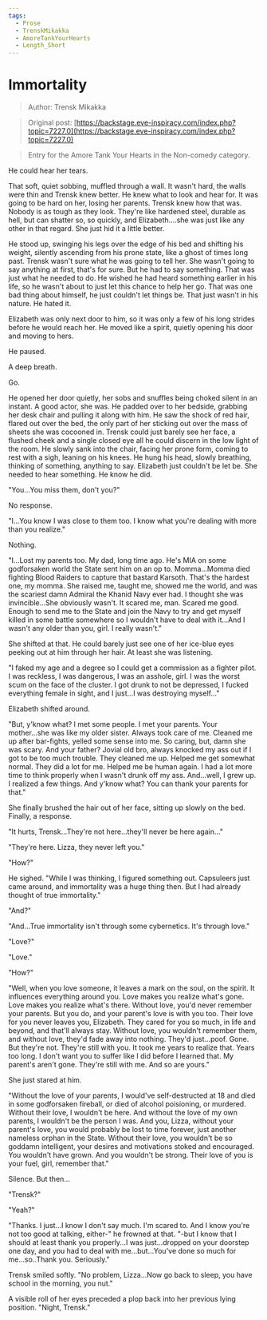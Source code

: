 ```yaml
---
tags:
  - Prose
  - TrenskMikakka
  - AmoreTankYourHearts
  - Length_Short
---
```


# Immortality

> Author: Trensk Mikakka

> Original post: [https://backstage.eve-inspiracy.com/index.php?topic=7227.0](https://backstage.eve-inspiracy.com/index.php?topic=7227.0)

> Entry for the Amore Tank Your Hearts in the Non-comedy category.


He could hear her tears.

That soft, quiet sobbing, muffled through a wall. It wasn't hard, the walls were thin and Trensk knew better. He knew what to look and hear for. It was going to be hard on her, losing her parents. Trensk knew how that was. Nobody is as tough as they look. They're like hardened steel, durable as hell, but can shatter so, so quickly, and Elizabeth....she was just like any other in that regard. She just hid it a little better.

He stood up, swinging his legs over the edge of his bed and shifting his weight, silently ascending from his prone state, like a ghost of times long past. Trensk wasn't sure what he was going to tell her. She wasn't going to say anything at first, that's for sure. But he had to say something. That was just what he needed to do. He wished he had heard something earlier in his life, so he wasn't about to just let this chance to help her go. That was one bad thing about himself, he just couldn't let things be. That just wasn't in his nature. He hated it.

Elizabeth was only next door to him, so it was only a few of his long strides before he would reach her. He moved like a spirit, quietly opening his door and moving to hers.

He paused.

A deep breath.

Go.

He opened her door quietly, her sobs and snuffles being choked silent in an instant. A good actor, she was. He padded over to her bedside, grabbing her desk chair and pulling it along with him. He saw the shock of red hair, flared out over the bed, the only part of her sticking out over the mass of sheets she was cocooned in. Trensk could just barely see her face, a flushed cheek and a single closed eye all he could discern in the low light of the room. He slowly sank into the chair, facing her prone form, coming to rest with a sigh, leaning on his knees. He hung his head, slowly breathing, thinking of something, anything to say. Elizabeth just couldn't be let be. She needed to hear something. He know he did.

"You...You miss them, don't you?"

No response.

"I...You know I was close to them too. I know what you're dealing with more than you realize."

Nothing.

"I...Lost my parents too. My dad, long time ago. He's MIA on some godforsaken world the State sent him on an op to. Momma...Momma died fighting Blood Raiders to capture that bastard Karsoth. That's the hardest one, my momma. She raised me, taught me, showed me the world, and was the scariest damn Admiral the Khanid Navy ever had. I thought she was invincible...She obviously wasn't. It scared me, man. Scared me good. Enough to send me to the State and join the Navy to try and get myself killed in some battle somewhere so I wouldn't have to deal with it...And I wasn't any older than you, girl. I really wasn't."

She shifted at that. He could barely just see one of her ice-blue eyes peeking out at him through her hair. At least she was listening.

"I faked my age and a degree so I could get a commission as a fighter pilot. I was reckless, I was dangerous, I was an asshole, girl. I was the worst scum on the face of the cluster. I got drunk to not be depressed, I fucked everything female in sight, and I just...I was destroying myself..."

Elizabeth shifted around.

"But, y'know what? I met some people. I met your parents. Your mother...she was like my older sister. Always took care of me. Cleaned me up after bar-fights, yelled some sense into me. So caring, but, damn she was scary. And your father? Jovial old bro, always knocked my ass out if I got to be too much trouble. They cleaned me up. Helped me get somewhat normal. They did a lot for me. Helped me be human again. I had a lot more time to think properly when I wasn't drunk off my ass. And...well, I grew up. I realized a few things. And y'know what? You can thank your parents for that."

She finally brushed the hair out of her face, sitting up slowly on the bed. Finally, a response.

"It hurts, Trensk...They're not here...they'll never be here again..."

"They're here. Lizza, they never left you."

"How?"

He sighed. "While I was thinking, I figured something out. Capsuleers just came around, and immortality was a huge thing then. But I had already thought of true immortality."

"And?"

"And...True immortality isn't through some cybernetics. It's through love."

"Love?"

"Love."

"How?"

"Well, when you love someone, it leaves a mark on the soul, on the spirit. It influences everything around you. Love makes you realize what's gone. Love makes you realize what's there. Without love, you'd never remember your parents. But you do, and your parent's love is with you too. Their love for you never leaves you, Elizabeth. They cared for you so much, in life and beyond, and that'll always stay. Without love, you wouldn't remember them, and without love, they'd fade away into nothing. They'd just...poof. Gone. But they're not. They're still with you. It took me years to realize that. Years too long. I don't want you to suffer like I did before I learned that. My parent's aren't gone. They're still with me. And so are yours."

She just stared at him.

"Without the love of your parents, I would've self-destructed at 18 and died in some godforsaken fireball, or died of alcohol poisioning, or murdered. Without their love, I wouldn't be here. And without the love of my own parents, I wouldn't be the person I was. And you, Lizza, without your parent's love, you would probably be lost to time forever, just another nameless orphan in the State. Without their love, you wouldn't be so goddamn intelligent, your desires and motivations stoked and encouraged. You wouldn't have grown. And you wouldn't be strong. Their love of you is your fuel, girl, remember that."

Silence. But then...

"Trensk?"

"Yeah?"

"Thanks. I just...I know I don't say much. I'm scared to. And I know you're not too good at talking, either-" he frowned at that. "-but I know that I should at least thank you properly...I was just...dropped on your doorstep one day, and you had to deal with me...but...You've done so much for me...so..Thank you. Seriously."

Trensk smiled softly. "No problem, Lizza...Now go back to sleep, you have  school in the morning, you nut."

A visible roll of her eyes preceded a plop back into her previous lying position. "Night, Trensk."